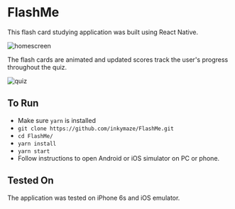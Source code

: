 # FlashMe

This flash card studying application was built using React Native.

![homescreen](https://res.cloudinary.com/dbyoymbpd/image/upload/v1507658621/Screen_Shot_2017-10-10_at_11.01.48_AM_zr8rwg.png)

The flash cards are animated and updated scores track the user's progress throughout the quiz.

![quiz](https://res.cloudinary.com/dbyoymbpd/image/upload/v1507658609/Screen_Shot_2017-10-10_at_10.01.19_AM_doe9ar.png)

## To Run

* Make sure `yarn` is installed
* `git clone https://github.com/inkymaze/FlashMe.git`
* `cd FlashMe/`
* `yarn install`
* `yarn start`
* Follow instructions to open Android or iOS simulator on PC or phone.



## Tested On

The application was tested on iPhone 6s and iOS emulator.
